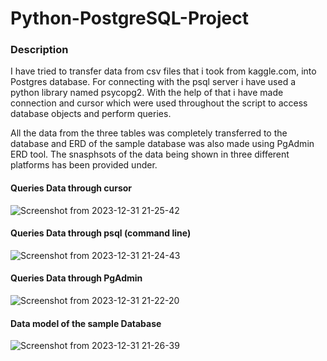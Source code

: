 # Python-PostgreSQL-Project
### Description ###
I have tried to transfer data from csv files that i took from kaggle.com, into Postgres database. For connecting with the psql server i have used a python library named psycopg2. With the help of that i have made connection and cursor which were used throughout the script to access database objects and perform queries.

All the data from the three tables was completely transferred to the database and ERD of the sample database was also made using PgAdmin ERD tool. The snasphsots of the data being shown in three different platforms has been provided under.

#### Queries Data through cursor ####
![Screenshot from 2023-12-31 21-25-42](https://github.com/abdulBasit-exe/Python-Postgres-Project/assets/106882008/420bcbb2-af1a-4c31-b9af-ae53a338c2e8)

#### Queries Data through psql (command line) ####
![Screenshot from 2023-12-31 21-24-43](https://github.com/abdulBasit-exe/Python-Postgres-Project/assets/106882008/4f011bec-303d-4420-808a-4d3b02e9dcfe)

#### Queries Data through PgAdmin ####
![Screenshot from 2023-12-31 21-22-20](https://github.com/abdulBasit-exe/Python-Postgres-Project/assets/106882008/e5a7862f-afa3-464b-91ed-6a43edca9bdc)


#### Data model of the sample Database ####
![Screenshot from 2023-12-31 21-26-39](https://github.com/abdulBasit-exe/Python-Postgres-Project/assets/106882008/4490f8d5-409f-41a2-aa76-77ee30c1b869)
